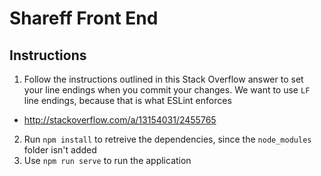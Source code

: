 # Shareff Front End
## Instructions
1. Follow the instructions outlined in this Stack Overflow answer to set your line endings when you commit your changes. We want to use `LF` line endings, because that is what ESLint enforces
  * http://stackoverflow.com/a/13154031/2455765
2. Run `npm install` to retreive the dependencies, since the `node_modules` folder isn't added
3. Use `npm run serve` to run the application
